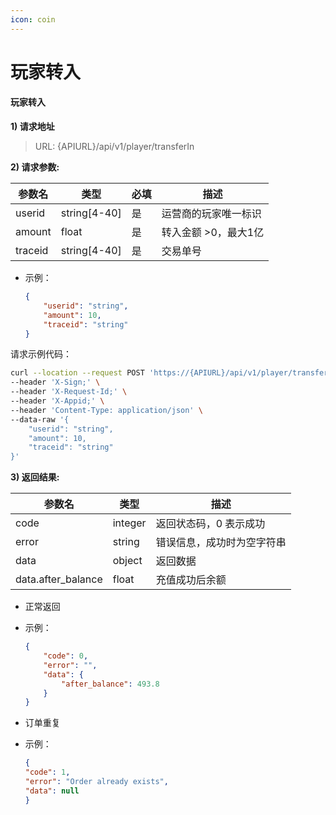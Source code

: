 ```yaml
---
icon: coin
---
```


# 玩家转入

#### 玩家转入 <a href="#wan-jia-zhuan-ru-v1" id="wan-jia-zhuan-ru-v1"></a>

**1) 请求地址**

> URL: {APIURL}/api/v1/player/transferIn

**2) 请求参数:**

| 参数名     | 类型            | 必填 | 描述           |
| ------- | ------------- | -- | ------------ |
| userid  | string\[4-40] | 是  | 运营商的玩家唯一标识   |
| amount  | float         | 是  | 转入金额 >0，最大1亿 |
| traceid | string\[4-40] | 是  | 交易单号         |

*   示例：

    ```json
    {
        "userid": "string",
        "amount": 10,
        "traceid": "string"
    }
    ```

请求示例代码：

```bash
curl --location --request POST 'https://{APIURL}/api/v1/player/transferIn' \
--header 'X-Sign;' \
--header 'X-Request-Id;' \
--header 'X-Appid;' \
--header 'Content-Type: application/json' \
--data-raw '{
    "userid": "string",
    "amount": 10,
    "traceid": "string"
}'
```

**3) 返回结果:**

| 参数名                 | 类型      | 描述            |
| ------------------- | ------- | ------------- |
| code                | integer | 返回状态码，0 表示成功  |
| error               | string  | 错误信息，成功时为空字符串 |
| data                | object  | 返回数据          |
| data.after\_balance | float   | 充值成功后余额       |

* 正常返回
*   示例：

    ```json
    {
        "code": 0,
        "error": "",
        "data": {
            "after_balance": 493.8
        }
    }
    ```
* 订单重复
*   示例：

    ```json
    {
    "code": 1,
    "error": "Order already exists",
    "data": null
    }
    ```
